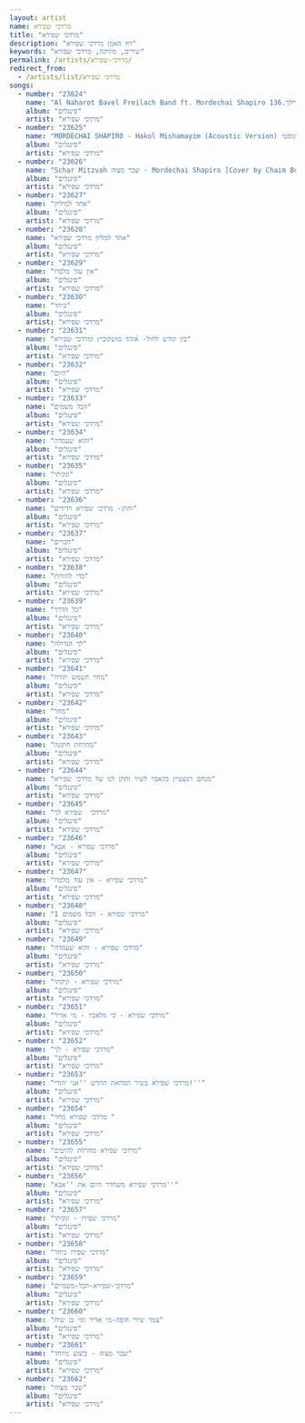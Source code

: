 ```yaml
---
layout: artist
name: מרדכי שפירא
title: "מרדכי שפירא"
description: "דף האמן מרדכי שפירא"
keywords: "שירים, מוזיקה, מרדכי שפירא"
permalink: /artists/מרדכי-שפירא/
redirect_from:
  - /artists/list/מרדכי שפירא
songs:
  - number: "23624"
    name: "Al Naharot Bavel Freilach Band ft. Mordechai Shapiro על נהרות בבל מרדכי שפירא ופריילך.136"
    album: "סינגלים"
    artist: "מרדכי שפירא"
  - number: "23625"
    name: "MORDECHAI SHAPIRO - Hakol Mishamayim (Acoustic Version) הכל משמים - מרדכי שפירא אקוסטי"
    album: "סינגלים"
    artist: "מרדכי שפירא"
  - number: "23626"
    name: "Schar Mitzvah שכר מצוה - Mordechai Shapiro [Cover by Chaim Bokchin]"
    album: "סינגלים"
    artist: "מרדכי שפירא"
  - number: "23627"
    name: "אחד למיליון"
    album: "סינגלים"
    artist: "מרדכי שפירא"
  - number: "23628"
    name: "אחד למליון מרדכי שפירא"
    album: "סינגלים"
    artist: "מרדכי שפירא"
  - number: "23629"
    name: "אין עוד מלבדו"
    album: "סינגלים"
    artist: "מרדכי שפירא"
  - number: "23630"
    name: "ביחד"
    album: "סינגלים"
    artist: "מרדכי שפירא"
  - number: "23631"
    name: "בין קודש לחול- אוהד מושקוביץ ומרדכי שפירא"
    album: "סינגלים"
    artist: "מרדכי שפירא"
  - number: "23632"
    name: "היום"
    album: "סינגלים"
    artist: "מרדכי שפירא"
  - number: "23633"
    name: "הכל משמים"
    album: "סינגלים"
    artist: "מרדכי שפירא"
  - number: "23634"
    name: "והיא שעמדה"
    album: "סינגלים"
    artist: "מרדכי שפירא"
  - number: "23635"
    name: "ונקיתי"
    album: "סינגלים"
    artist: "מרדכי שפירא"
  - number: "23636"
    name: "ותתן- מרדכי שפירא וידידים"
    album: "סינגלים"
    artist: "מרדכי שפירא"
  - number: "23637"
    name: "חברים"
    album: "סינגלים"
    artist: "מרדכי שפירא"
  - number: "23638"
    name: "כדי להודות"
    album: "סינגלים"
    artist: "מרדכי שפירא"
  - number: "23639"
    name: "כל הדרך"
    album: "סינגלים"
    artist: "מרדכי שפירא"
  - number: "23640"
    name: "לך הגדולה"
    album: "סינגלים"
    artist: "מרדכי שפירא"
  - number: "23641"
    name: "מחר השמש תזרח"
    album: "סינגלים"
    artist: "מרדכי שפירא"
  - number: "23642"
    name: "מחר"
    album: "סינגלים"
    artist: "מרדכי שפירא"
  - number: "23643"
    name: "מחרוזת חתונה"
    album: "סינגלים"
    artist: "מרדכי שפירא"
  - number: "23644"
    name: "מנחם וינשטיין בקאבר לשיר ותתן לנו של מרדכי שפירא"
    album: "סינגלים"
    artist: "מרדכי שפירא"
  - number: "23645"
    name: "מרדכי  שפירא לך"
    album: "סינגלים"
    artist: "מרדכי שפירא"
  - number: "23646"
    name: "מרדכי שפירא - אבא"
    album: "סינגלים"
    artist: "מרדכי שפירא"
  - number: "23647"
    name: "מרדכי שפירא - אין עוד מלבדו"
    album: "סינגלים"
    artist: "מרדכי שפירא"
  - number: "23648"
    name: "מרדכי שפירא - הכל משמים 1"
    album: "סינגלים"
    artist: "מרדכי שפירא"
  - number: "23649"
    name: "מרדכי שפירא - והיא שעמדה"
    album: "סינגלים"
    artist: "מרדכי שפירא"
  - number: "23650"
    name: "מרדכי שפירא - וניקתי"
    album: "סינגלים"
    artist: "מרדכי שפירא"
  - number: "23651"
    name: "מרדכי שפירא - כי מלאכיו - מי אדיר"
    album: "סינגלים"
    artist: "מרדכי שפירא"
  - number: "23652"
    name: "מרדכי שפירא - לך"
    album: "סינגלים"
    artist: "מרדכי שפירא"
  - number: "23653"
    name: "מרדכי שפירא בשיר המחאה החדש ''אני יהודי!''"
    album: "סינגלים"
    artist: "מרדכי שפירא"
  - number: "23654"
    name: "מרדכי שפירא מחר "
    album: "סינגלים"
    artist: "מרדכי שפירא"
  - number: "23655"
    name: "מרדכי שפירא מחרוזת להיטים"
    album: "סינגלים"
    artist: "מרדכי שפירא"
  - number: "23656"
    name: "מרדכי שפירא משחרר היום את ''אבא''"
    album: "סינגלים"
    artist: "מרדכי שפירא"
  - number: "23657"
    name: "מרדכי שפירו - ונקיתי"
    album: "סינגלים"
    artist: "מרדכי שפירא"
  - number: "23658"
    name: "מרדכי שפירו ביחד"
    album: "סינגלים"
    artist: "מרדכי שפירא"
  - number: "23659"
    name: "מרדכי-שפירא-הכל-משמיים"
    album: "סינגלים"
    artist: "מרדכי שפירא"
  - number: "23660"
    name: "צמד שירי חופה-מי אדיר ומי בן שיח"
    album: "סינגלים"
    artist: "מרדכי שפירא"
  - number: "23661"
    name: "שכר מצוה - ביצוע מיוחד"
    album: "סינגלים"
    artist: "מרדכי שפירא"
  - number: "23662"
    name: "שכר מצוה"
    album: "סינגלים"
    artist: "מרדכי שפירא"
---
```

